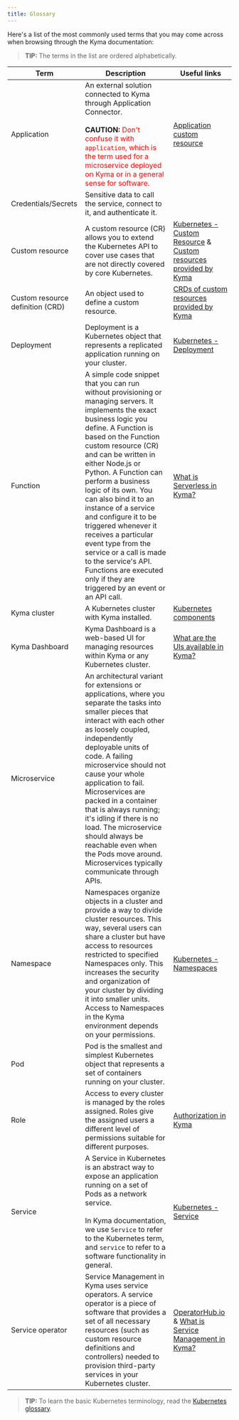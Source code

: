 ```yaml
---
title: Glossary
---
```


Here's a list of the most commonly used terms that you may come across when browsing through the Kyma documentation:

>**TIP:** The terms in the list are ordered alphabetically.

| Term |  Description | Useful links |
| ---- | ------------ | ------------ |
| Application | An external solution connected to Kyma through Application Connector.   <br><br> **CAUTION:** <span style="color:red">Don't confuse it with `application`, which is the term used for a microservice deployed on Kyma or in a general sense for software.</span>  | [Application custom resource](./05-technical-reference/00-custom-resources/ac-01-application.md)      |
| Credentials/Secrets | Sensitive data to call the service, connect to it, and authenticate it.  |       |
| Custom resource | A custom resource (CR) allows you to extend the Kubernetes API to cover use cases that are not directly covered by core Kubernetes.  | [Kubernetes - Custom Resource](https://kubernetes.io/docs/concepts/extend-kubernetes/api-extension/custom-resources/) & [Custom resources provided by Kyma](./05-technical-reference/00-custom-resources)  |
| Custom resource definition (CRD) | An object used to define a custom resource. | [CRDs of custom resources provided by Kyma](https://github.com/kyma-project/kyma/tree/main/installation/resources/crds)      |
| Deployment | Deployment is a Kubernetes object that represents a replicated application running on your cluster.       | [Kubernetes - Deployment](https://kubernetes.io/docs/concepts/workloads/controllers/deployment/)        |
| Function | A simple code snippet that you can run without provisioning or managing servers. It implements the exact business logic you define. A Function is based on the Function custom resource (CR) and can be written in either Node.js or Python. A Function can perform a business logic of its own. You can also bind it to an instance of a service and configure it to be triggered whenever it receives a particular event type from the service or a call is made to the service's API. Functions are executed only if they are triggered by an event or an API call. | [What is Serverless in Kyma?](./01-overview/main-areas/serverless)      |
| Kyma cluster | A Kubernetes cluster with Kyma installed.  | [Kubernetes components](https://kubernetes.io/docs/concepts/overview/components/) |
| Kyma Dashboard | Kyma Dashboard is a web-based UI for managing resources within Kyma or any Kubernetes cluster. | [What are the UIs available in Kyma?](./01-overview/main-areas/ui)
| Microservice | An architectural variant for extensions or applications, where you separate the tasks into smaller pieces that interact with each other as loosely coupled, independently deployable units of code. A failing microservice should not cause your whole application to fail. Microservices are packed in a container that is always running; it's idling if there is no load. The microservice should always be reachable even when the Pods move around. Microservices typically communicate through APIs. |       |
| Namespace | Namespaces organize objects in a cluster and provide a way to divide cluster resources. This way, several users can share a cluster but have access to resources restricted to specified Namespaces only. This increases the security and organization of your cluster by dividing it into smaller units. Access to Namespaces in the Kyma environment depends on your permissions. | [Kubernetes - Namespaces](https://kubernetes.io/docs/concepts/overview/working-with-objects/namespaces/) |
| Pod | Pod is the smallest and simplest Kubernetes object that represents a set of containers running on your cluster.  | |
| Role | Access to every cluster is managed by the roles assigned. Roles give the assigned users a different level of permissions suitable for different purposes. | [Authorization in Kyma](./04-operation-guides/security/sec-02-authorization-in-kyma.md)      |
| Service | A Service in Kubernetes is an abstract way to expose an application running on a set of Pods as a network service. <br><br> In Kyma documentation, we use `Service` to refer to the Kubernetes term, and `service` to refer to a software functionality in general. | [Kubernetes -  Service](https://kubernetes.io/docs/concepts/services-networking/service/)    |
| Service operator | Service Management in Kyma uses service operators. A service operator is a piece of software that provides a set of all necessary resources (such as custom resource definitions and controllers) needed to provision third-party services in your Kubernetes cluster. | [OperatorHub.io](https://operatorhub.io/) & [What is Service Management in Kyma?](./01-overview/main-areas/service-management) |

>**TIP:** To learn the basic Kubernetes terminology, read the [Kubernetes glossary](https://kubernetes.io/docs/reference/glossary).
